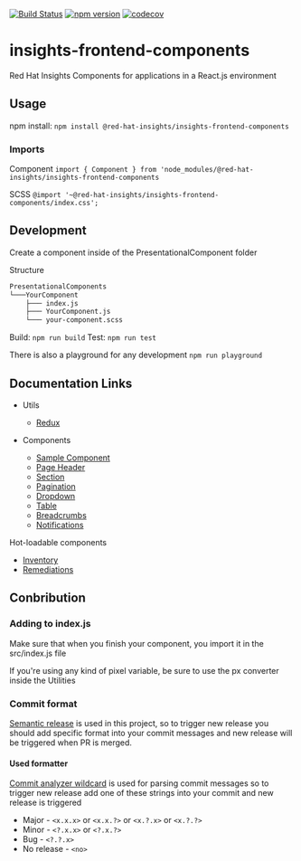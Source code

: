 [![Build Status](https://travis-ci.org/RedHatInsights/insights-frontend-components.svg?branch=master)](https://travis-ci.org/RedHatInsights/insights-chrome)
[![npm version](https://badge.fury.io/js/%40red-hat-insights%2Finsights-frontend-components.svg)](https://badge.fury.io/js/%40red-hat-insights%2Finsights-frontend-components)
[![codecov](https://codecov.io/gh/RedHatInsights/insights-frontend-components/branch/master/graph/badge.svg)](https://codecov.io/gh/RedHatInsights/insights-frontend-components)

# insights-frontend-components

Red Hat Insights Components for applications in a React.js environment

## Usage

npm install: `npm install @red-hat-insights/insights-frontend-components`

### Imports

Component
`import { Component } from 'node_modules/@red-hat-insights/insights-frontend-components`

SCSS
`@import '~@red-hat-insights/insights-frontend-components/index.css';`

## Development

Create a component inside of the PresentationalComponent folder

Structure

```bash
PresentationalComponents
└───YourComponent
    ├─── index.js
    ├─── YourComponent.js
    └─── your-component.scss
```

Build: `npm run build`
Test: `npm run test`

There is also a playground for any development
`npm run playground`

## Documentation Links

* Utils
  * [Redux](doc/utils/redux.md)

* Components
  * [Sample Component](doc/components/sample.md)
  * [Page Header](doc/components/page_header.md)
  * [Section](doc/components/section.md)
  * [Pagination](doc/components/pagination.md)
  * [Dropdown](doc/components/dropdown.md)
  * [Table](doc/components/table.md)
  * [Breadcrumbs](doc/components/breadcrumbs.md)
  * [Notifications](doc/components/notifications.md)

Hot-loadable components
* [Inventory](doc/components/inventory/inventory.md)
* [Remediations](doc/components/remediations.md)

## Conbribution

### Adding to index.js

Make sure that when you finish your component, you import it in the src/index.js file

If you're using any kind of pixel variable, be sure to use the px converter inside the Utilities

### Commit format

[Semantic release](https://github.com/semantic-release/semantic-release) is used in this project, so to trigger new release you should add specific format into your commit messages and new release will be triggered when PR is merged.

#### Used formatter

[Commit analyzer wildcard](https://github.com/karelhala/commit-analyzer-wildcard) is used for parsing commit messages so to trigger new release add one of these strings into your commit and new release is triggered

* Major - `<x.x.x>` or `<x.x.?>` or `<x.?.x>` or `<x.?.?>`
* Minor - `<?.x.x>` or `<?.x.?>`
* Bug - `<?.?.x>`
* No release - `<no>`
